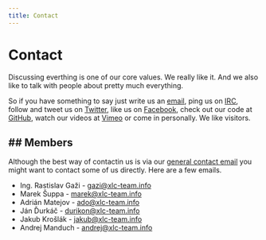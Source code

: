 ```yaml
---
title: Contact
---
```


# Contact

Discussing everthing is one of our core values. We really like it. And we also
like to talk with people about pretty much everything.

So if you have something to say just write us an
[email](mailto:xlcteam@googlegroups.com), ping us on
[IRC](https://kiwiirc.com/client/irc.freenode.net/#xlcteam), follow
and tweet us on [Twitter](http://twitter.com/XLCTeam), like us on
[Facebook](http://facebook.com/xlc.team), check out our code at
[GitHub](http://github.com/xlcteam), watch our videos at [Vimeo](http://vimeo.com/xlcteam)
or come in personally. We like visitors.

## Members
----------

Although the best way of contactin us is via our
[general contact email](mailto:xlcteam@googlegroups.com) you might want to
contact some of us directly. Here are a few emails.


- Ing. Rastislav Gaži - <a href="mailto:gazi@xlc-team.info">gazi@xlc-team.info</a>
- Marek Šuppa - <a href="mailto:marek@xlc-team.info">marek@xlc-team.info</a>
- Adrián Matejov - <a href="mailto:ado@xlc-team.info">ado@xlc-team.info</a>
- Ján Ďurkáč - <a href="mailto:durikon@xlc-team.info">durikon@xlc-team.info</a>
- Jakub Krošlák - <a href="mailto:jakub@xlc-team.info">jakub@xlc-team.info</a>
- Andrej Manduch - <a href="mailto:andrej@xlc-team.info">andrej@xlc-team.info</a>
